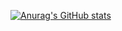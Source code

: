 [![Anurag's GitHub stats](https://github-readme-stats.vercel.app/api?username=BlandineLemaire)](https://github.com/BlandineLemaire/github-readme-stats&show_icons=true)
